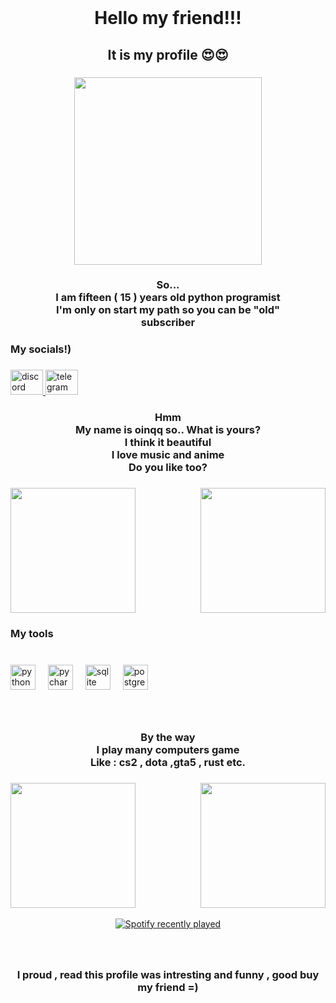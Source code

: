 <br clear="both">

<h1 align="center">Hello my friend!!!</h1>

###

<h2 align="center">It is my profile 😍😍</h2>

###

<div align="center">
  <img height="300" src="https://i.pinimg.com/originals/1f/a2/2b/1fa22befc10e3cbacd58c5b407a97997.gif"  />
</div>

###

<h3 align="center">So...<br>I am fifteen ( 15 ) years old python programist<br>I'm only on start my path so you can be "old" <br>subscriber</h3>

###

<h3 align="left">My socials!)</h3>

###

<div align="left">
  <a href="https://discord.com/users/944632344105586730" target="_blank">
    <img src="https://raw.githubusercontent.com/maurodesouza/profile-readme-generator/master/src/assets/icons/social/discord/default.svg" width="52" height="40" alt="discord logo"  />
  </a>
  <a href="https://t.me/oinqqq" target="_blank">
    <img src="https://raw.githubusercontent.com/maurodesouza/profile-readme-generator/master/src/assets/icons/social/telegram/default.svg" width="52" height="40" alt="telegram logo"  />
  </a>
</div>

###

<h3 align="center">Hmm<br>My name is oinqq so..  What is yours?<br>I think it beautiful<br>I love music and anime<br>Do you like too?</h3>

###

<img align="right" height="200" src="https://i.pinimg.com/originals/be/6d/ed/be6ded46b365626b0812a41b75875d59.gif"  />

###

<img align="left" height="200" src="https://i.pinimg.com/originals/36/4e/a6/364ea6cd7bfd00a0260aaf6e2602cd4d.gif"  />

###

<br clear="both">

<h3 align="left">My tools</h3>

###

<br clear="both">

<div align="left">
  <img src="https://cdn.jsdelivr.net/gh/devicons/devicon/icons/python/python-original.svg" height="40" alt="python logo"  />
  <img width="12" />
  <img src="https://cdn.jsdelivr.net/gh/devicons/devicon/icons/pycharm/pycharm-original.svg" height="40" alt="pycharm logo"  />
  <img width="12" />
  <img src="https://cdn.jsdelivr.net/gh/devicons/devicon/icons/sqlite/sqlite-original.svg" height="40" alt="sqlite logo"  />
  <img width="12" />
  <img src="https://cdn.jsdelivr.net/gh/devicons/devicon/icons/postgresql/postgresql-original.svg" height="40" alt="postgresql logo"  />
</div>

###

<br clear="both">

<h3 align="center">By the way<br>I play many computers game <br>Like : cs2 , dota ,gta5 , rust etc.</h3>

###

<img align="left" height="200" src="https://i.pinimg.com/originals/70/84/c6/7084c682f10716fcaf0469b550a92b6a.gif"  />

###

<img align="right" height="200" src="https://i.pinimg.com/originals/93/5c/20/935c20419ae5f3e92c11c864b507f48a.gif"  />

###

<br clear="both">
<br clear="both">
<div align="center">
  <a href="https://open.spotify.com/user/xbumaa65uudltqwj0fvl6zxvf">
    <img src="https://spotify-recently-played-readme.vercel.app/api?user=xbumaa65uudltqwj0fvl6zxvf&count=3" alt="Spotify recently played"  />
  </a>
</div>

###

<br clear="both">

<h3 align="center">I proud , read this profile was intresting and funny , good buy my friend =)</h3>

###
